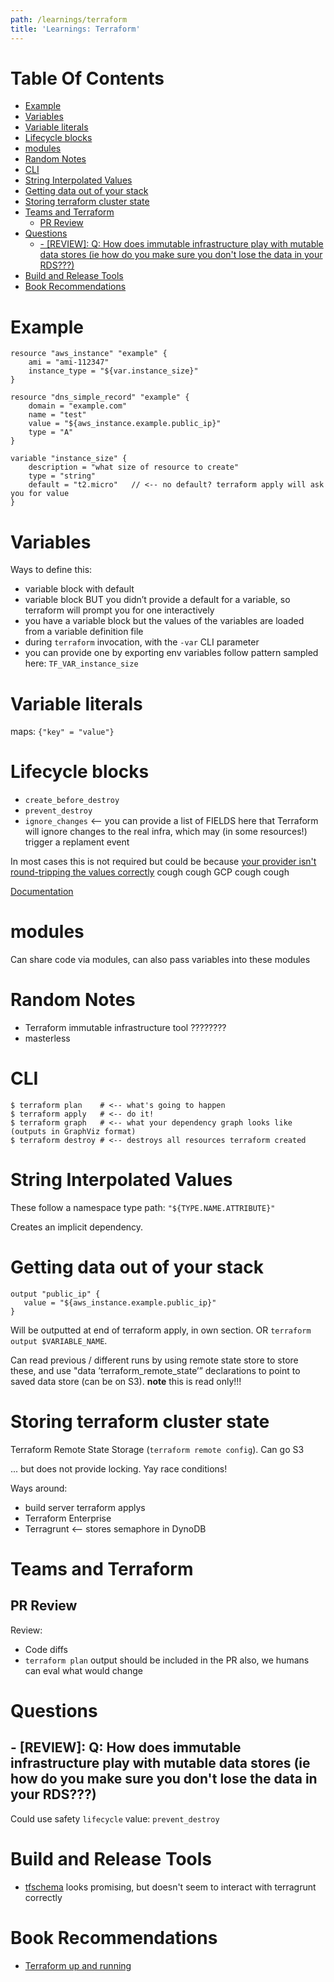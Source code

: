 ```yaml
---
path: /learnings/terraform
title: 'Learnings: Terraform'
---
```

# Table Of Contents

<!-- toc -->

- [Example](#example)
- [Variables](#variables)
- [Variable literals](#variable-literals)
- [Lifecycle blocks](#lifecycle-blocks)
- [modules](#modules)
- [Random Notes](#random-notes)
- [CLI](#cli)
- [String Interpolated Values](#string-interpolated-values)
- [Getting data out of your stack](#getting-data-out-of-your-stack)
- [Storing terraform cluster state](#storing-terraform-cluster-state)
- [Teams and Terraform](#teams-and-terraform)
  * [PR Review](#pr-review)
- [Questions](#questions)
  * [- [REVIEW]: Q: How does immutable infrastructure play with mutable data stores (ie how do you make sure you don't lose the data in your RDS???)](#--review-q-how-does-immutable-infrastructure-play-with-mutable-data-stores-ie-how-do-you-make-sure-you-dont-lose-the-data-in-your-rds)
- [Build and Release Tools](#build-and-release-tools)
- [Book Recommendations](#book-recommendations)

<!-- tocstop -->

# Example

    resource "aws_instance" "example" {
        ami = "ami-112347"
        instance_type = "${var.instance_size}"
    }

    resource "dns_simple_record" "example" {
        domain = "example.com"
        name = "test"
        value = "${aws_instance.example.public_ip}"
        type = "A"
    }

    variable "instance_size" {
        description = "what size of resource to create"
        type = "string"
        default = "t2.micro"   // <-- no default? terraform apply will ask you for value
    }

# Variables

Ways to define this:

  * variable block with default
  * variable block BUT you didn’t provide a default for a variable, so terraform will prompt you for one interactively
  * you have a variable block but the values of the variables are loaded from a variable definition file
  * during `terraform` invocation, with the `-var` CLI parameter
  * you can provide one by exporting env variables follow pattern sampled here: `TF_VAR_instance_size`

# Variable literals

maps: `{"key" = "value"}`

# Lifecycle blocks

  * `create_before_destroy`
  * `prevent_destroy`
  * `ignore_changes`  <-- you can provide a list of FIELDS here that Terraform will ignore changes to the real infra, which may (in some resources!) trigger a replament event

In most cases this is not required but could be because [your provider isn't round-tripping the values correctly](https://stackoverflow.com/q/68574608/224334) cough cough GCP cough cough

[Documentation](https://www.terraform.io/language/meta-arguments/lifecycle)

# modules

Can share code via modules, can also pass variables into these modules



# Random Notes

  * Terraform immutable infrastructure tool ????????
  * masterless

# CLI

    $ terraform plan    # <-- what's going to happen
    $ terraform apply   # <-- do it!
    $ terraform graph   # <-- what your dependency graph looks like (outputs in GraphViz format)
    $ terraform destroy # <-- destroys all resources terraform created

# String Interpolated Values

These follow a namespace type path: `"${TYPE.NAME.ATTRIBUTE}"`

Creates an implicit dependency.

# Getting data out of your stack

    output "public_ip" {
       value = "${aws_instance.example.public_ip}"
    }


Will be outputted at end of terraform apply, in own section. OR `terraform output $VARIABLE_NAME`.

Can read previous / different runs by using remote state store to store these, and use "data ’terraform_remote_state’”  declarations to point to saved data store (can be on S3). **note** this is read only!!!


# Storing terraform cluster state

Terraform Remote State Storage (`terraform remote config`). Can go S3

... but does not provide locking. Yay race conditions!

Ways around:

  * build server terraform applys
  * Terraform Enterprise
  * Terragrunt <-- stores semaphore in DynoDB

# Teams and Terraform

## PR Review

Review:

  * Code diffs
  * `terraform plan` output should be included in the PR also, we humans can eval what would change

# Questions

## - [REVIEW]: Q: How does immutable infrastructure play with mutable data stores (ie how do you make sure you don't lose the data in your RDS???)

Could use safety `lifecycle` value: `prevent_destroy`

# Build and Release Tools

  * [tfschema](https://github.com/minamijoyo/tfschema) looks promising, but doesn't seem to interact with terragrunt correctly

# Book Recommendations

  * [Terraform up and running](https://www.amazon.com/Terraform-Running-Writing-Infrastructure-Code-dp-1491977086/dp/1491977086/ref=as_li_ss_tl?_encoding=UTF8&me=&qid=1555897684&linkCode=ll1&tag=wilcodevelsol-20&linkId=4bccd7eb621e692a978599bfdf8302cc&language=en_US)
